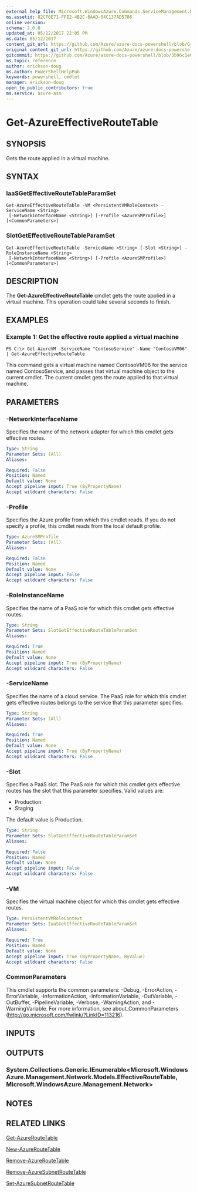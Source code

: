 ```yaml
---
external help file: Microsoft.WindowsAzure.Commands.ServiceManagement.Network.dll-Help.xml
ms.assetid: 82CF6E71-FFE2-4B2C-8AAD-04C137AD5706
online version:
schema: 2.0.0
updated_at: 05/12/2017 22:05 PM
ms.date: 05/12/2017
content_git_url: https://github.com/Azure/azure-docs-powershell/blob/Graham71298/azureps-cmdlets-docs/ServiceManagement/Azure/v4.0.0/Get-AzureEffectiveRouteTable.md
original_content_git_url: https://github.com/Azure/azure-docs-powershell/blob/Graham71298/azureps-cmdlets-docs/ServiceManagement/Azure/v4.0.0/Get-AzureEffectiveRouteTable.md
gitcommit: https://github.com/Azure/azure-docs-powershell/blob/3b96c1e0b28fc56dfbf6de55728d5478e0d02def
ms.topic: reference
author: erickson-doug
ms.author: PowerShellHelpPub
keywords: powershell, cmdlet
manager: erickson-doug
open_to_public_contributors: true
ms.service: azure-asm
---
```


# Get-AzureEffectiveRouteTable

## SYNOPSIS
Gets the route applied in a virtual machine.

## SYNTAX

### IaaSGetEffectiveRouteTableParamSet
```
Get-AzureEffectiveRouteTable -VM <PersistentVMRoleContext> -ServiceName <String>
 [-NetworkInterfaceName <String>] [-Profile <AzureSMProfile>] [<CommonParameters>]
```

### SlotGetEffectiveRouteTableParamSet
```
Get-AzureEffectiveRouteTable -ServiceName <String> [-Slot <String>] -RoleInstanceName <String>
 [-NetworkInterfaceName <String>] [-Profile <AzureSMProfile>] [<CommonParameters>]
```

## DESCRIPTION
The **Get-AzureEffectiveRouteTable** cmdlet gets the route applied in a virtual machine.
This operation could take several seconds to finish.

## EXAMPLES

### Example 1: Get the effective route applied a virtual machine
```
PS C:\> Get-AzureVM -ServiceName "ContosoService" -Name "ContosoVM06" | Get-AzureEffectiveRouteTable
```

This command gets a virtual machine named ContosoVM06 for the service named ContosoService, and passes that virtual machine object to the current cmdlet.
The current cmdlet gets the route applied to that virtual machine.

## PARAMETERS

### -NetworkInterfaceName
Specifies the name of the network adapter for which this cmdlet gets effective routes.

```yaml
Type: String
Parameter Sets: (All)
Aliases: 

Required: False
Position: Named
Default value: None
Accept pipeline input: True (ByPropertyName)
Accept wildcard characters: False
```

### -Profile
Specifies the Azure profile from which this cmdlet reads. 
If you do not specify a profile, this cmdlet reads from the local default profile.

```yaml
Type: AzureSMProfile
Parameter Sets: (All)
Aliases: 

Required: False
Position: Named
Default value: None
Accept pipeline input: False
Accept wildcard characters: False
```

### -RoleInstanceName
Specifies the name of a PaaS role for which this cmdlet gets effective routes.

```yaml
Type: String
Parameter Sets: SlotGetEffectiveRouteTableParamSet
Aliases: 

Required: True
Position: Named
Default value: None
Accept pipeline input: True (ByPropertyName)
Accept wildcard characters: False
```

### -ServiceName
Specifies the name of a cloud service.
The PaaS role for which this cmdlet gets effective routes belongs to the service that this parameter specifies.

```yaml
Type: String
Parameter Sets: (All)
Aliases: 

Required: True
Position: Named
Default value: None
Accept pipeline input: True (ByPropertyName)
Accept wildcard characters: False
```

### -Slot
Specifies a PaaS slot.
The PaaS role for which this cmdlet gets effective routes has the slot that this parameter specifies.
Valid values are: 

- Production
- Staging 

The default value is Production.

```yaml
Type: String
Parameter Sets: SlotGetEffectiveRouteTableParamSet
Aliases: 

Required: False
Position: Named
Default value: None
Accept pipeline input: False
Accept wildcard characters: False
```

### -VM
Specifies the virtual machine object for which this cmdlet gets effective routes.

```yaml
Type: PersistentVMRoleContext
Parameter Sets: IaaSGetEffectiveRouteTableParamSet
Aliases: 

Required: True
Position: Named
Default value: None
Accept pipeline input: True (ByPropertyName, ByValue)
Accept wildcard characters: False
```

### CommonParameters
This cmdlet supports the common parameters: -Debug, -ErrorAction, -ErrorVariable, -InformationAction, -InformationVariable, -OutVariable, -OutBuffer, -PipelineVariable, -Verbose, -WarningAction, and -WarningVariable. For more information, see about_CommonParameters (http://go.microsoft.com/fwlink/?LinkID=113216).

## INPUTS

## OUTPUTS

### System.Collections.Generic.IEnumerable<Microsoft.WindowsAzure.Management.Network.Models.EffectiveRouteTable, Microsoft.WindowsAzure.Management.Network>

## NOTES

## RELATED LINKS

[Get-AzureRouteTable](./Get-AzureRouteTable.md)

[New-AzureRouteTable](./New-AzureRouteTable.md)

[Remove-AzureRouteTable](./Remove-AzureRouteTable.md)

[Remove-AzureSubnetRouteTable](./Remove-AzureSubnetRouteTable.md)

[Set-AzureSubnetRouteTable](./Set-AzureSubnetRouteTable.md)


